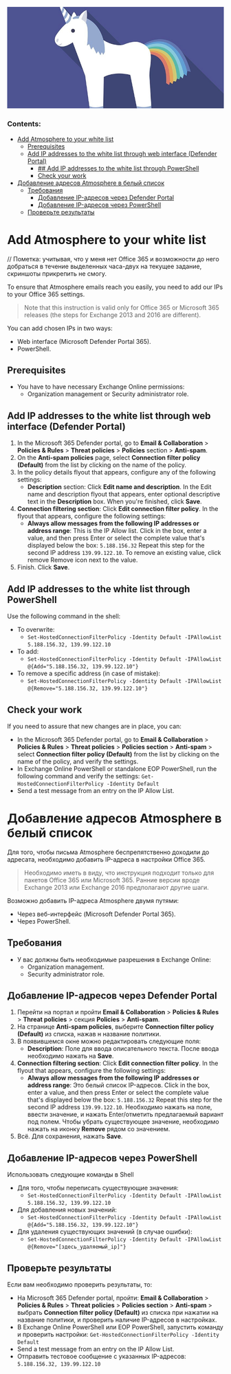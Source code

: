 ![top-image](/p0h-K9dEJMs.jpg)

### Contents:
* [Add Atmosphere to your white list]()
  * [Prerequisites]()
  * [Add IP addresses to the white list through web interface (Defender Portal)]()
	* [## Add IP addresses to the white list through PowerShell]()
	* [Check your work]()
* [Добавление адресов Atmosphere в белый список]()
  * [Требования]()
	* [Добавление IP-адресов через Defender Portal]()
	* [Добавление IP-адресов через PowerShell]()
  * [Проверьте результаты]()

# Add Atmosphere to your white list

// Пометка: учитывая, что у меня нет Office 365 и возможности до него добраться в течение выделенных часа-двух на текущее задание, скриншоты прикрепить не смогу. 

To ensure that Atmosphere emails reach you easily, you need to add our IPs to your Office 365 settings.

> Note that this instruction is valid only for Office 365 or Microsoft 365 releases (the steps for Exchange 2013 and 2016 are different).

You can add chosen IPs in two ways:
* Web interface (Microsoft Defender Portal 365).
* PowerShell.

## Prerequisites
* You have to have necessary Exchange Online permissions:
	* Organization management or Security administrator role.
 
## Add IP addresses to the white list through web interface (Defender Portal)

1. In the Microsoft 365 Defender portal, go to **Email & Collaboration** > **Policies & Rules** > **Threat policies** > **Policies** section > **Anti-spam**.
2. On the **Anti-spam policies** page, select **Connection filter policy (Default)** from the list by clicking on the name of the policy.
3. In the policy details flyout that appears, configure any of the following settings:
	* **Description** section: Click **Edit name and description**. In the Edit name and description flyout that appears, enter optional descriptive text in the **Description** box.
		When you're finished, click **Save**.
4. **Connection filtering section**: Click **Edit connection filter policy**. In the flyout that appears, configure the following settings:
	* **Always allow messages from the following IP addresses or address range**: This is the IP Allow list. Click in the box, enter a value, and then press Enter or select the complete value that's displayed below the box: `‌5.188.156.32` Repeat this step for the second IP address `139.99.122.10`. To remove an existing value, click remove Remove icon next to the value.
5. Finish. Click **Save**.

## Add IP addresses to the white list through PowerShell
Use the following command in the shell:
* To overwrite:
	* `Set-HostedConnectionFilterPolicy -Identity Default -IPAllowList 5.188.156.32, 139.99.122.10`
* To add:
	* `Set-HostedConnectionFilterPolicy -Identity Default -IPAllowList @{Add="5.188.156.32, 139.99.122.10"}`
* To remove a specific address (in case of mistake):
	* `Set-HostedConnectionFilterPolicy -Identity Default -IPAllowList @{Remove="5.188.156.32, 139.99.122.10"}`


## Check your work
If you need to assure that new changes are in place, you can:
* In the Microsoft 365 Defender portal, go to **Email & Collaboration** > **Policies & Rules** > **Threat policies** > **Policies section** > **Anti-spam** > select **Connection filter policy (Default)** from the list by clicking on the name of the policy, and verify the settings.
* In Exchange Online PowerShell or standalone EOP PowerShell, run the following command and verify the settings: `Get-HostedConnectionFilterPolicy -Identity Default`
* Send a test message from an entry on the IP Allow List.


# Добавление адресов Atmosphere в белый список
Для того, чтобы письма Atmosphere беспрепятственно доходили до адресата, необходимо добавить IP-адреса в настройки Office 365.

> Необходимо иметь в виду, что инструкция подходит только для пакетов Office 365 или Microsoft 365. Ранние версии вроде Exchange 2013 или Exchange 2016 предполагают другие шаги.

Возможно добавить IP-адреса Atmosphere двумя путями:
* Через веб-интерфейс (Microsoft Defender Portal  365).
* Через PowerShell.

## Требования
* У вас должны быть необходимые разрешения в Exchange Online:
	* Organization management.
	* Security administrator role.

## Добавление IP-адресов через Defender Portal
1. Перейти на портал и пройти **Email & Collaboration** > **Policies & Rules** > **Threat policies** > секция **Policies** > **Anti-spam**.
2. На странице **Anti-spam policies**, выберите **Connection filter policy (Default)** из списка, нажав н название политики.
3. В появившемся окне можно редактировать следующие поля:
	* **Description**: Поле для ввода описательного текста. После ввода необходимо нажать на **Save**.
4. **Connection filtering section**: Click **Edit connection filter policy**. In the flyout that appears, configure the following settings:
	* **Always allow messages from the following IP addresses or address range**: Это белый список IP-адресов. Click in the box, enter a value, and then press Enter or select the complete value that's displayed below the box: `‌5.188.156.32` Repeat this step for the second IP address `139.99.122.10`. Необходимо нажать на поле, ввести значение, и  нажать Enter/отметить предлагаемый вариант под полем. Чтобы убрать существующее значение, необходимо нажать на иконку **Remove** рядом со значением.
5. Всё. Для сохранения, нажать **Save**.


## Добавление IP-адресов через PowerShell
Использовать следующие команды в Shell
* Для того, чтобы переписать существующие значения:
	* `Set-HostedConnectionFilterPolicy -Identity Default -IPAllowList 5.188.156.32, 139.99.122.10`
* Для добавления новых значений:
	* `Set-HostedConnectionFilterPolicy -Identity Default -IPAllowList @{Add="5.188.156.32, 139.99.122.10"}`
* Для удаления существующих значений (в случае ошибки):
	* `Set-HostedConnectionFilterPolicy -Identity Default -IPAllowList @{Remove="[здесь_удаляемый_ip]"}`


## Проверьте результаты
Если вам необходимо проверить результаты, то:
* На Microsoft 365 Defender portal, пройти: **Email & Collaboration** > **Policies & Rules** > **Threat policies** > **Policies section** > **Anti-spam** > выбрать **Connection filter policy (Default)** из списка при нажатии на название политики, и проверить наличие IP-адресов в настройках.
* В Exchange Online PowerShell или EOP PowerShell, запустить команду и проверить настройки: `Get-HostedConnectionFilterPolicy -Identity Default`
* Send a test message from an entry on the IP Allow List.
* Отправить тестовое сообщение с указанных IP-адресов: `5.188.156.32, 139.99.122.10`
